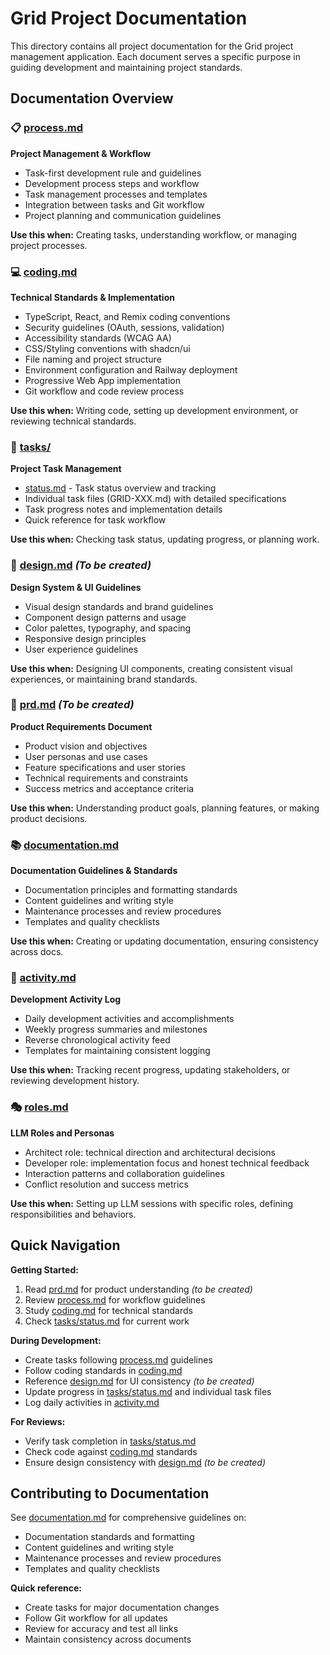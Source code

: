 # Grid Project Documentation

This directory contains all project documentation for the Grid project management application. Each document serves a specific purpose in guiding development and maintaining project standards.

## Documentation Overview

### 📋 [process.md](./process.md)
**Project Management & Workflow**
- Task-first development rule and guidelines
- Development process steps and workflow
- Task management processes and templates
- Integration between tasks and Git workflow
- Project planning and communication guidelines

**Use this when:** Creating tasks, understanding workflow, or managing project processes.

### 💻 [coding.md](./coding.md)
**Technical Standards & Implementation**
- TypeScript, React, and Remix coding conventions
- Security guidelines (OAuth, sessions, validation)
- Accessibility standards (WCAG AA)
- CSS/Styling conventions with shadcn/ui
- File naming and project structure
- Environment configuration and Railway deployment
- Progressive Web App implementation
- Git workflow and code review process

**Use this when:** Writing code, setting up development environment, or reviewing technical standards.

### 📝 [tasks/](./tasks/)
**Project Task Management**
- [status.md](./tasks/status.md) - Task status overview and tracking
- Individual task files (GRID-XXX.md) with detailed specifications
- Task progress notes and implementation details
- Quick reference for task workflow

**Use this when:** Checking task status, updating progress, or planning work.

### 🎨 [design.md](./design.md) *(To be created)*
**Design System & UI Guidelines**
- Visual design standards and brand guidelines
- Component design patterns and usage
- Color palettes, typography, and spacing
- Responsive design principles
- User experience guidelines

**Use this when:** Designing UI components, creating consistent visual experiences, or maintaining brand standards.

### 📖 [prd.md](./prd.md) *(To be created)*
**Product Requirements Document**
- Product vision and objectives
- User personas and use cases
- Feature specifications and user stories
- Technical requirements and constraints
- Success metrics and acceptance criteria

**Use this when:** Understanding product goals, planning features, or making product decisions.

### 📚 [documentation.md](./documentation.md)
**Documentation Guidelines & Standards**
- Documentation principles and formatting standards
- Content guidelines and writing style
- Maintenance processes and review procedures
- Templates and quality checklists

**Use this when:** Creating or updating documentation, ensuring consistency across docs.

### 📅 [activity.md](./activity.md)
**Development Activity Log**
- Daily development activities and accomplishments
- Weekly progress summaries and milestones
- Reverse chronological activity feed
- Templates for maintaining consistent logging

**Use this when:** Tracking recent progress, updating stakeholders, or reviewing development history.

### 🎭 [roles.md](./roles.md)
**LLM Roles and Personas**
- Architect role: technical direction and architectural decisions
- Developer role: implementation focus and honest technical feedback
- Interaction patterns and collaboration guidelines
- Conflict resolution and success metrics

**Use this when:** Setting up LLM sessions with specific roles, defining responsibilities and behaviors.

## Quick Navigation

**Getting Started:**
1. Read [prd.md](./prd.md) for product understanding *(to be created)*
2. Review [process.md](./process.md) for workflow guidelines
3. Study [coding.md](./coding.md) for technical standards
4. Check [tasks/status.md](./tasks/status.md) for current work

**During Development:**
- Create tasks following [process.md](./process.md) guidelines
- Follow coding standards in [coding.md](./coding.md)
- Reference [design.md](./design.md) for UI consistency *(to be created)*
- Update progress in [tasks/status.md](./tasks/status.md) and individual task files
- Log daily activities in [activity.md](./activity.md)

**For Reviews:**
- Verify task completion in [tasks/status.md](./tasks/status.md)
- Check code against [coding.md](./coding.md) standards
- Ensure design consistency with [design.md](./design.md) *(to be created)*

## Contributing to Documentation

See [documentation.md](./documentation.md) for comprehensive guidelines on:
- Documentation standards and formatting
- Content guidelines and writing style  
- Maintenance processes and review procedures
- Templates and quality checklists

**Quick reference:**
- Create tasks for major documentation changes
- Follow Git workflow for all updates
- Review for accuracy and test all links
- Maintain consistency across documents